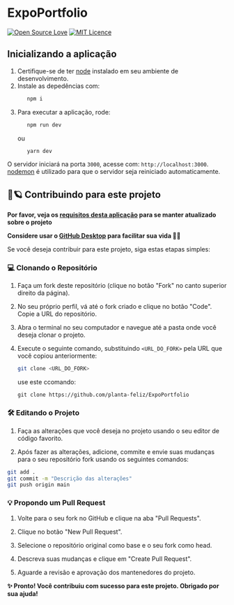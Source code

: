 # ExpoPortfolio

[![Open Source Love](https://badges.frapsoft.com/os/v1/open-source.png?v=103)](https://github.com/ellerbrock/open-source-badges/) [![MIT Licence](https://badges.frapsoft.com/os/mit/mit.png?v=103)](https://opensource.org/licenses/mit-license.php)

## Inicializando a aplicação

1. Certifique-se de ter [node](https://nodejs.org/en) instalado em seu ambiente de desenvolvimento.
2. Instale as depedências com:
   ```bash
      npm i
   ```
3. Para executar a aplicação, rode:
   ```bash
      npm run dev
   ```
   ou
   ```bash
      yarn dev
   ```
O servidor iniciará na porta `3000`, acesse com: `http://localhost:3000`. [nodemon](https://www.npmjs.com/package/nodemon) é utilizado para que o servidor seja reiniciado automaticamente.



## 🍂🪐 Contribuindo para este projeto
**Por favor, veja os [requisitos desta aplicação](./requirements.md) para se manter atualizado sobre o projeto**

**Considere usar o [GitHub Desktop](https://desktop.github.com) para facilitar sua vida 🐝😽**

Se você deseja contribuir para este projeto, siga estas etapas simples:

### 💻 Clonando o Repositório

1. Faça um fork deste repositório (clique no botão "Fork" no canto superior direito da página).

2. No seu próprio perfil, vá até o fork criado e clique no botão "Code". Copie a URL do repositório.

3. Abra o terminal no seu computador e navegue até a pasta onde você deseja clonar o projeto.

4. Execute o seguinte comando, substituindo `<URL_DO_FORK>` pela URL que você copiou anteriormente:

   ```bash
   git clone <URL_DO_FORK>
   ```
   use este ccomando:
   ```
   git clone https://github.com/planta-feliz/ExpoPortfolio
   ```

### 🛠 Editando o Projeto
1. Faça as alterações que você deseja no projeto usando o seu editor de código favorito.

2. Após fazer as alterações, adicione, commite e envie suas mudanças para o seu repositório fork usando os seguintes comandos:

```bash
git add .
git commit -m "Descrição das alterações"
git push origin main

```


### 💡 Propondo um Pull Request


1. Volte para o seu fork no GitHub e clique na aba "Pull Requests".

2. Clique no botão "New Pull Request".

3. Selecione o repositório original como base e o seu fork como head.

4. Descreva suas mudanças e clique em "Create Pull Request".

5. Aguarde a revisão e aprovação dos mantenedores do projeto.

**✨ Pronto! Você contribuiu com sucesso para este projeto. Obrigado por sua ajuda!**
